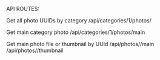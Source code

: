 API ROUTES:

Get all photo UUIDs by category
/api/categories/1/photos/

Get main category photo
/api/categories/1/photos/main

Get main photo file or thumbnail by UUId
/api/photos/<uuid>/main
/api/photos/<uuid>/thumbnail
